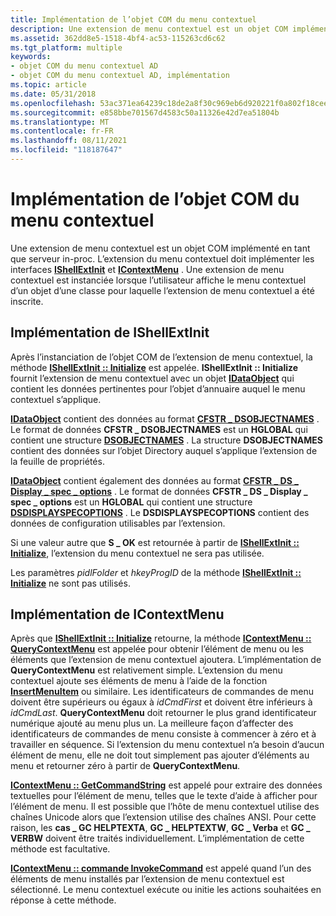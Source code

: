 ```yaml
---
title: Implémentation de l’objet COM du menu contextuel
description: Une extension de menu contextuel est un objet COM implémenté en tant que serveur in-proc.
ms.assetid: 362dd8e5-1518-4bf4-ac53-115263cd6c62
ms.tgt_platform: multiple
keywords:
- objet COM du menu contextuel AD
- objet COM du menu contextuel AD, implémentation
ms.topic: article
ms.date: 05/31/2018
ms.openlocfilehash: 53ac371ea64239c18de2a8f30c969eb6d920221f0a802f18ceeebfef2c3991e8
ms.sourcegitcommit: e858bbe701567d4583c50a11326e42d7ea51804b
ms.translationtype: MT
ms.contentlocale: fr-FR
ms.lasthandoff: 08/11/2021
ms.locfileid: "118187647"
---
```

# <a name="implementing-the-context-menu-com-object"></a>Implémentation de l’objet COM du menu contextuel

Une extension de menu contextuel est un objet COM implémenté en tant que serveur in-proc. L’extension du menu contextuel doit implémenter les interfaces [**IShellExtInit**](/windows/win32/api/shobjidl_core/nn-shobjidl_core-ishellextinit) et [**IContextMenu**](/windows/win32/api/shobjidl_core/nn-shobjidl_core-icontextmenu) . Une extension de menu contextuel est instanciée lorsque l’utilisateur affiche le menu contextuel d’un objet d’une classe pour laquelle l’extension de menu contextuel a été inscrite.

## <a name="implementing-ishellextinit"></a>Implémentation de IShellExtInit

Après l’instanciation de l’objet COM de l’extension de menu contextuel, la méthode [**IShellExtInit :: Initialize**](/windows/win32/api/shobjidl_core/nf-shobjidl_core-ishellextinit-initialize) est appelée. **IShellExtInit :: Initialize** fournit l’extension de menu contextuel avec un objet [**IDataObject**](/windows/win32/api/objidl/nn-objidl-idataobject) qui contient les données pertinentes pour l’objet d’annuaire auquel le menu contextuel s’applique.

[**IDataObject**](/windows/win32/api/objidl/nn-objidl-idataobject) contient des données au format [**CFSTR \_ DSOBJECTNAMES**](/previous-versions/windows/desktop/mmc/cfstr-dsobjectnames-clipboard-format) . Le format de données **CFSTR \_ DSOBJECTNAMES** est un **HGLOBAL** qui contient une structure [**DSOBJECTNAMES**](/windows/desktop/api/Dsclient/ns-dsclient-dsobjectnames) . La structure **DSOBJECTNAMES** contient des données sur l’objet Directory auquel s’applique l’extension de la feuille de propriétés.

[**IDataObject**](/windows/win32/api/objidl/nn-objidl-idataobject) contient également des données au format [**CFSTR \_ DS \_ Display \_ spec \_ options**](cfstr-ds-display-spec-options.md) . Le format de données **CFSTR \_ DS \_ Display \_ spec \_ options** est un **HGLOBAL** qui contient une structure [**DSDISPLAYSPECOPTIONS**](/windows/desktop/api/Dsclient/ns-dsclient-dsdisplayspecoptions) . Le **DSDISPLAYSPECOPTIONS** contient des données de configuration utilisables par l’extension.

Si une valeur autre que **S \_ OK** est retournée à partir de [**IShellExtInit :: Initialize**](/windows/win32/api/shobjidl_core/nf-shobjidl_core-ishellextinit-initialize), l’extension du menu contextuel ne sera pas utilisée.

Les paramètres *pidlFolder* et *hkeyProgID* de la méthode [**IShellExtInit :: Initialize**](/windows/win32/api/shobjidl_core/nf-shobjidl_core-ishellextinit-initialize) ne sont pas utilisés.

## <a name="implementing-icontextmenu"></a>Implémentation de IContextMenu

Après que [**IShellExtInit :: Initialize**](/windows/win32/api/shobjidl_core/nf-shobjidl_core-ishellextinit-initialize) retourne, la méthode [**IContextMenu :: QueryContextMenu**](/windows/win32/api/shobjidl_core/nf-shobjidl_core-icontextmenu-querycontextmenu) est appelée pour obtenir l’élément de menu ou les éléments que l’extension de menu contextuel ajoutera. L’implémentation de **QueryContextMenu** est relativement simple. L’extension du menu contextuel ajoute ses éléments de menu à l’aide de la fonction [**InsertMenuItem**](/windows/win32/api/winuser/nf-winuser-insertmenuitema) ou similaire. Les identificateurs de commandes de menu doivent être supérieurs ou égaux à *idCmdFirst* et doivent être inférieurs à *idCmdLast*. **QueryContextMenu** doit retourner le plus grand identificateur numérique ajouté au menu plus un. La meilleure façon d’affecter des identificateurs de commandes de menu consiste à commencer à zéro et à travailler en séquence. Si l’extension du menu contextuel n’a besoin d’aucun élément de menu, elle ne doit tout simplement pas ajouter d’éléments au menu et retourner zéro à partir de **QueryContextMenu**.

[**IContextMenu :: GetCommandString**](/windows/win32/api/shobjidl_core/nf-shobjidl_core-icontextmenu-getcommandstring) est appelé pour extraire des données textuelles pour l’élément de menu, telles que le texte d’aide à afficher pour l’élément de menu. Il est possible que l’hôte de menu contextuel utilise des chaînes Unicode alors que l’extension utilise des chaînes ANSI. Pour cette raison, les **cas \_ GC HELPTEXTA**, **GC \_ HELPTEXTW**, **GC \_ Verba** et **GC \_ VERBW** doivent être traités individuellement. L’implémentation de cette méthode est facultative.

[**IContextMenu :: commande InvokeCommand**](/windows/win32/api/shobjidl_core/nf-shobjidl_core-icontextmenu-invokecommand) est appelé quand l’un des éléments de menu installés par l’extension de menu contextuel est sélectionné. Le menu contextuel exécute ou initie les actions souhaitées en réponse à cette méthode.

 

 